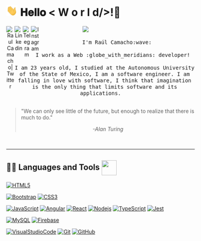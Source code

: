 
<h1> <img src="https://raw.githubusercontent.com/ABSphreak/ABSphreak/master/gifs/Hi.gif" width="30px"> 𝐇𝐞𝐥𝐥𝐨 < W o r l d/>!🚀 </h1> 
<img align='right' src='https://user-images.githubusercontent.com/5713670/87202985-820dcb80-c2b6-11ea-9f56-7ec461c497c3.gif' width='300"'> 
<div align="center">
  <a href="https://twitter.com/RaulCamachoM">
    <img align="left" alt="Raul Camacho| Twitter" width="22px" src="https://cdn.jsdelivr.net/npm/simple-icons@v3/icons/twitter.svg" />
  </a>
  <a href="https://www.linkedin.com/in/raul-camacho-rcm/">
    <img align="left" alt="Linkedin" width="22px" src="https://cdn.jsdelivr.net/npm/simple-icons@v3/icons/linkedin.svg" />
  </a>
  <a href="https://t.me/raul_cm">
    <img align="left" alt="Telegram" width="22px" src="https://cdn.jsdelivr.net/npm/simple-icons@v3/icons/telegram.svg" />
  </a>
  <a href="https://www.instagram.com/raul_camachom/">
    <img align="left" alt="Instagram" width="22px" src="https://cdn.jsdelivr.net/npm/simple-icons@v3/icons/instagram.svg" />
  </a>
</div>

<p align="center" >
  <br><br>
  <samp>
    I'm Raúl Camacho:wave:
    <br><br>
    I work as a  Web :globe_with_meridians: developer!
    <br><br>
    I am 23 years old, I studied at the Autonomous University of the State of Mexico, I am a software engineer.
    I am falling in love with software, I think that imagination is the only thing that limits software and its applications.
    <br><br>
    <blockquote >
    <p >"We can only see little of the future, but enough to realize that there is much to do."</p>
    <footer align="center">
     <cite > -Alan Turing</cite>
    </footer>
  </blockquote>
   
  </samp>
</p>
<br>

--- 
## 👨‍💻 Languages and Tools <img align="center" src="https://media.giphy.com/media/LmNwrBhejkK9EFP504/giphy.gif" width="40" height="40" /> 

[![HTML5](https://img.shields.io/badge/-HTML5-E34F26?style=for-the-badge&logo=html5&logoColor=white)](https://github.com/Raulcmm)  

[![Bootstrap](https://img.shields.io/badge/-Bootstrap-563D7C?style=for-the-badge&logo=bootstrap)](https://github.com/Raulcmm)
[![CSS3](https://img.shields.io/badge/-CSS3-1572B6?style=for-the-badge&logo=css3)](https://github.com/Raulcmm) 

[![JavaScript](https://img.shields.io/badge/-JavaScript-333231?style=for-the-badge&logo=javascript)](https://github.com/Raulcmm) 
[![Angular](https://img.shields.io/badge/-Angular-d90b0e?style=for-the-badge&logo=angular)](https://github.com/Raulcmm)
[![React](https://img.shields.io/badge/-React-363534?style=for-the-badge&logo=react)](https://github.com/Raulcmm)
[![Nodejs](https://img.shields.io/badge/-Nodejs-363534?style=for-the-badge&logo=Node.js)](https://github.com/Raulcmm)
[![TypeScript](https://img.shields.io/badge/-TypeScript-2888C8?style=for-the-badge&logo=typescript)](https://github.com/Raulcmm) 
[![Jest](https://img.shields.io/badge/-Jest-804D5A?style=for-the-badge&logo=jest)](https://github.com/Raulcmm) 

[![MySQL](https://img.shields.io/badge/-MySQL-333231?style=for-the-badge&logo=mysql)](https://github.com/Raulcmm) 
[![Firebase](https://img.shields.io/badge/-Firebase-333231?style=for-the-badge&logo=firebase)](https://github.com/Raulcmm) 

[![VisualStudioCode](https://img.shields.io/badge/-VisualStudioCode-2885C8?style=for-the-badge&logo=visual-studio-code)](https://github.com/Raulcmm) 
[![Git](https://img.shields.io/badge/-Git-333231?style=for-the-badge&logo=git)](https://github.com/Raulcmm) 
[![GitHub](https://img.shields.io/badge/-GitHub-333231?style=for-the-badge&logo=github)](https://github.com/Raulcmm)

